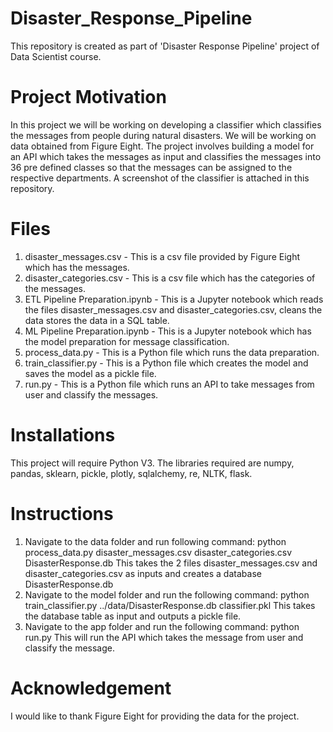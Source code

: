 # Disaster_Response_Pipeline

This repository is created as part of 'Disaster Response Pipeline' project of Data Scientist course.

# Project Motivation

In this project we will be working on developing a classifier which classifies the messages from people during natural disasters. We will be working on data obtained from Figure Eight. The project involves building a model for an API which takes the messages as input and classifies the messages into 36 pre defined classes so that the messages can be assigned to the respective departments. A screenshot of the classifier is attached in this repository.

# Files

1) disaster_messages.csv - This is a csv file provided by Figure Eight which has the messages.
2) disaster_categories.csv - This is a csv file which has the categories of the messages.
3) ETL Pipeline Preparation.ipynb - This is a Jupyter notebook which reads the files disaster_messages.csv and disaster_categories.csv, cleans the data stores the data in a SQL table.
4) ML Pipeline Preparation.ipynb - This is a Jupyter notebook which has the model preparation for message classification.
5) process_data.py - This is a Python file which runs the data preparation.
6) train_classifier.py - This is a Python file which creates the model and saves the model as a pickle file.
7) run.py - This is a Python file which runs an API to take messages from user and classify the messages.

# Installations

This project will require Python V3. The libraries required are numpy, pandas, sklearn, pickle, plotly, sqlalchemy, re, NLTK, flask.

# Instructions

1) Navigate to the data folder and run following command: python process_data.py disaster_messages.csv disaster_categories.csv DisasterResponse.db
This takes the 2 files disaster_messages.csv and disaster_categories.csv as inputs and creates a database DisasterResponse.db
2) Navigate to the model folder and run the following command: python train_classifier.py ../data/DisasterResponse.db classifier.pkl
This takes the database table as input and outputs a pickle file.
3) Navigate to the app folder and run the following command: python run.py
This will run the API which takes the message from user and classify the message.

# Acknowledgement

I would like to thank Figure Eight for providing the data for the project.
